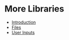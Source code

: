 # More Libraries

- [Introduction](00_intro.md)
- [Files](10_files.md)
- [User Inputs](20_user_inputs.md)